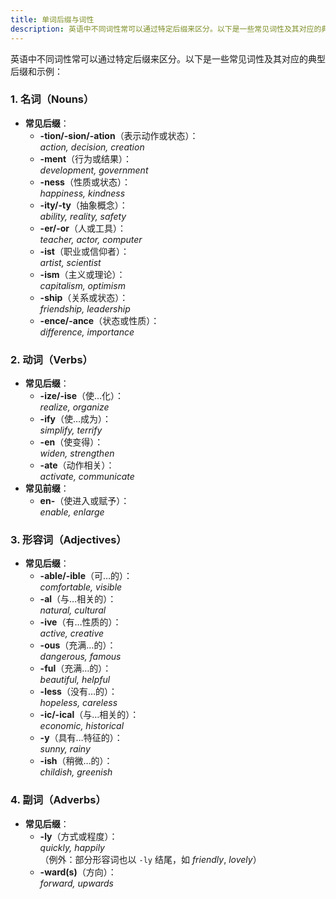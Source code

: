 ```yaml
---
title: 单词后缀与词性
description: 英语中不同词性常可以通过特定后缀来区分。以下是一些常见词性及其对应的典型后缀和示例。
---
```


英语中不同词性常可以通过特定后缀来区分。以下是一些常见词性及其对应的典型后缀和示例：

### **1. 名词（Nouns）**

- **常见后缀**：
  - **-tion/-sion/-ation**（表示动作或状态）：  
    _action, decision, creation_
  - **-ment**（行为或结果）：  
    _development, government_
  - **-ness**（性质或状态）：  
    _happiness, kindness_
  - **-ity/-ty**（抽象概念）：  
    _ability, reality, safety_
  - **-er/-or**（人或工具）：  
    _teacher, actor, computer_
  - **-ist**（职业或信仰者）：  
    _artist, scientist_
  - **-ism**（主义或理论）：  
    _capitalism, optimism_
  - **-ship**（关系或状态）：  
    _friendship, leadership_
  - **-ence/-ance**（状态或性质）：  
    _difference, importance_

### **2. 动词（Verbs）**

- **常见后缀**：
  - **-ize/-ise**（使…化）：  
    _realize, organize_
  - **-ify**（使…成为）：  
    _simplify, terrify_
  - **-en**（使变得）：  
    _widen, strengthen_
  - **-ate**（动作相关）：  
    _activate, communicate_
- **常见前缀**：
  - **en-**（使进入或赋予）：  
    _enable, enlarge_

### **3. 形容词（Adjectives）**

- **常见后缀**：
  - **-able/-ible**（可…的）：  
    _comfortable, visible_
  - **-al**（与…相关的）：  
    _natural, cultural_
  - **-ive**（有…性质的）：  
    _active, creative_
  - **-ous**（充满…的）：  
    _dangerous, famous_
  - **-ful**（充满…的）：  
    _beautiful, helpful_
  - **-less**（没有…的）：  
    _hopeless, careless_
  - **-ic/-ical**（与…相关的）：  
    _economic, historical_
  - **-y**（具有…特征的）：  
    _sunny, rainy_
  - **-ish**（稍微…的）：  
    _childish, greenish_

### **4. 副词（Adverbs）**

- **常见后缀**：
  - **-ly**（方式或程度）：  
    _quickly, happily_  
    （例外：部分形容词也以 `-ly` 结尾，如 _friendly_, _lovely_）
  - **-ward(s)**（方向）：  
    _forward, upwards_
